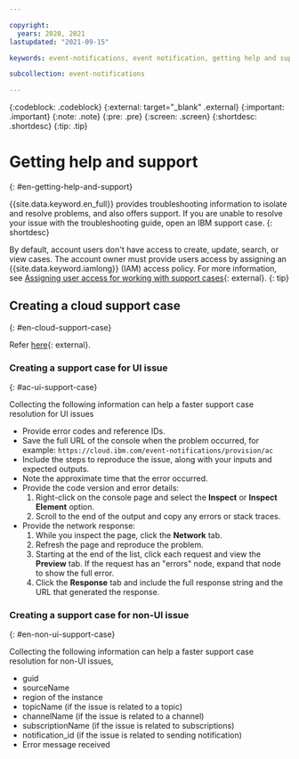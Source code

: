 ```yaml
---

copyright:
  years: 2020, 2021
lastupdated: "2021-09-15"

keywords: event-notifications, event notification, getting help and support

subcollection: event-notifications

---
```


{:codeblock: .codeblock}
{:external: target="_blank" .external}
{:important: .important}
{:note: .note}
{:pre: .pre}
{:screen: .screen}
{:shortdesc: .shortdesc}
{:tip: .tip}

# Getting help and support
{: #en-getting-help-and-support}

{{site.data.keyword.en_full}} provides troubleshooting information to isolate and resolve problems, and also offers  support. If you are unable to resolve your issue with the troubleshooting guide, open an IBM support case.
{: shortdesc}

By default, account users don't have access to create, update, search, or view cases. The account owner must provide users access by assigning an {{site.data.keyword.iamlong}} (IAM) access policy. For more information, see [Assigning user access for working with support cases](/docs/get-support?topic=get-support-access#access){: external}.
{: tip}

## Creating a cloud support case
{: #en-cloud-support-case}

Refer [here](/docs/get-support?topic=get-support-using-avatar){: external}.

### Creating a support case for UI issue
{: #ac-ui-support-case}

Collecting the following information can help a faster support case resolution for UI issues

- Provide error codes and reference IDs.
- Save the full URL of the console when the problem occurred, for example: `https://cloud.ibm.com/event-notifications/provision/ac`
- Include the steps to reproduce the issue, along with your inputs and expected outputs.
- Note the approximate time that the error occurred.
- Provide the code version and error details:
   1. Right-click on the console page and select the **Inspect** or **Inspect Element** option.
   1. Scroll to the end of the output and copy any errors or stack traces.
- Provide the network response:
   1. While you inspect the page, click the **Network** tab.
   1. Refresh the page and reproduce the problem.
   1. Starting at the end of the list, click each request and view the **Preview** tab. If the request has an "errors" node, expand that node to show the full error.
   1. Click the **Response** tab and include the full response string and the URL that generated the response.

### Creating a support case for non-UI issue
{: #en-non-ui-support-case}

Collecting the following information can help a faster support case resolution for non-UI issues,

- guid
- sourceName
- region of the instance
- topicName (if the issue is related to a topic)
- channelName (if the issue is related to a channel)
- subscriptionName (if the issue is related to subscriptions)
- notification_id (if the issue is related to sending notification)
- Error message received
